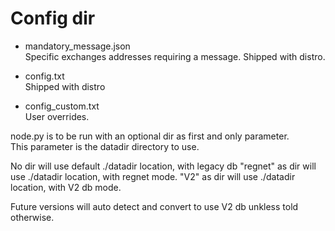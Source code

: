 # Config dir

- mandatory_message.json  
Specific exchanges addresses requiring a message. Shipped with distro.

- config.txt  
Shipped with distro

- config_custom.txt  
User overrides.


node.py is to be run with an optional dir as first and only parameter.  
This parameter is the datadir directory to use.

No dir will use default ./datadir location, with legacy db
"regnet" as dir will use ./datadir location, with regnet mode.
"V2" as dir will use ./datadir location, with V2 db mode.

Future versions will auto detect and convert to use V2 db unkless told otherwise.
